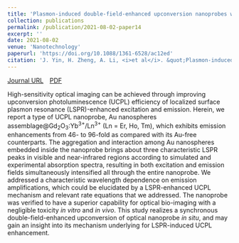 ```yaml
---
title: 'Plasmon-induced double-field-enhanced upconversion nanoprobes with near-infrared resonances for high-sensitivity optical bio-imaging'
collection: publications
permalink: /publication/2021-08-02-paper14
excerpt: ''
date: 2021-08-02
venue: 'Nanotechnology'
paperurl: 'https://doi.org/10.1088/1361-6528/ac12ed'
citation: 'J. Yin, H. Zheng, A. Li, <i>et al</i>. &quot;Plasmon-induced double-field-enhanced upconversion nanoprobes with near-infrared resonances for high-sensitivity optical bio-imaging&quot;, <i>Nanotechnology</i>, 2021, 32: 435201.'
---
```

[Journal URL](https://iopscience.iop.org/article/10.1088/1361-6528/ac12ed)&emsp;[PDF](files/paper14.pdf)

High-sensitivity optical imaging can be achieved through improving upconversion photoluminescence (UCPL) efficiency of localized surface plasmon resonance (LSPR)-enhanced excitation and emission. Herein, we report a type of UCPL nanoprobe, Au nanospheres assemblage@Gd<sub>2</sub>O<sub>3</sub>:Yb<sup>3+</sup>/Ln<sup>3+</sup> (Ln = Er, Ho, Tm), which exhibits emission enhancements from 46- to 96-fold as compared with its Au-free counterparts. The aggregation and interaction among Au nanospheres embedded inside the nanoprobe brings about three characteristic LSPR peaks in visible and near-infrared regions according to simulated and experimental absorption spectra, resulting in both excitation and emission fields simultaneously intensified all through the entire nanoprobe. We addressed a characteristic wavelength dependence on emission amplifications, which could be elucidated by a LSPR-enhanced UCPL mechanism and relevant rate equations that we addressed. The nanoprobe was verified to have a superior capability for optical bio-imaging with a negligible toxicity <i>in vitro</i> and <i>in vivo</i>. This study realizes a synchronous double-field-enhanced upconversion of optical nanoprobe <i>in situ</i>, and may gain an insight into its mechanism underlying for LSPR-induced UCPL enhancement.